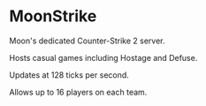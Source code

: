 # MoonStrike

Moon's dedicated Counter-Strike 2 server.

Hosts casual games including Hostage and Defuse.

Updates at 128 ticks per second.

Allows up to 16 players on each team.
